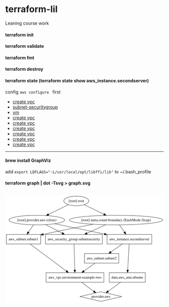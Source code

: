 # terraform-lil
Leaning course work

#### terraform init
#### terraform validate
#### terraform fmt
#### terraform destroy
#### terraform state (terraform state show aws_instance.secondserver)
 
config `aws configure ` first


* [create vpc](/doc/vpc/readme.md)
* [subnet-securitygroup](/doc/subnet-securitygroup/readme.md)
* [vm](/doc/vm/readme.md)
* [create vpc](/doc/vpc/readme.md)
* [create vpc](/doc/vpc/readme.md)
* [create vpc](/doc/vpc/readme.md)
* [create vpc](/doc/vpc/readme.md)
* [create vpc](/doc/vpc/readme.md)
* [create vpc](/doc/vpc/readme.md)


---
#### brew install GraphViz
add ```export LDFLAGS="-L/usr/local/opt/libffi/lib"``` to  ~/.bash_profile 
#### terraform graph | dot -Tsvg > graph.svg
![](graph.svg)
---

